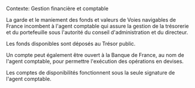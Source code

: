 Contexte: Gestion financière et comptable

La garde et le maniement des fonds et valeurs de Voies navigables de France incombent à l'agent comptable qui assure la gestion de la trésorerie et du portefeuille sous l'autorité du conseil d'administration et du directeur.

Les fonds disponibles sont déposés au Trésor public.

Un compte peut également être ouvert à la Banque de France, au nom de l'agent comptable, pour permettre l'exécution des opérations en devises.

Les comptes de disponibilités fonctionnent sous la seule signature de l'agent comptable.